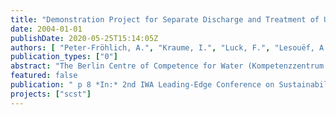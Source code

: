 ```yaml
---
title: "Demonstration Project for Separate Discharge and Treatment of Urine, Faeces and Greywater – First Results"
date: 2004-01-01
publishDate: 2020-05-25T15:14:05Z
authors: [ "Peter-Fröhlich, A.", "Kraume, I.", "Luck, F.", "Lesouëf, A.", "Oldenburg, M." ]
publication_types: ["0"]
abstract: "The Berlin Centre of Competence for Water (Kompetenzzentrum Wasser Berlin) together with its partners Berliner Wasserbetriebe and Veolia Water has started a demonstration project about new sanitation concepts. In order to define the experiments for testing new, sustainable sanitation concepts a pre-study has been performed. This study included a cost comparison between two new sanita-tion concepts with gravity and vacuum separation toilets and the conventional sys-tem. It could be demonstrated that the new sanitation concepts may have cost advantages depending on the situation. This was a further motivation to start a Demonstration project near Berlin testing the innovative toilet systems under realis-tic conditions. Operation of the gravity separation toilet concept started in October 2003."
featured: false
publication: " p 8 *In:* 2nd IWA Leading-Edge Conference on Sustainability in Water-Limited Environments. Sydney (Australia). 8. – 10.11.2004"
projects: ["scst"]
---
```


